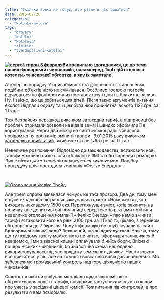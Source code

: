 ```yaml
---
title: "Скільки вовка не годуй, все рівно в ліс дивиться"
date: 2015-02-26
categories: 
  - "kolonka-avtora"
tags: 
  - "brovary"
  - "kotelni"
  - "kotelnya"
  - "simutin"
  - "tverdopalivni-kotelni"
---
```


**[![сергей тирон.3 февраля](https://mpz.brovary.org/wp-content/uploads/2015/02/sergey-tiron.3-fevralya.jpg)](https://mpz.brovary.org/wp-content/uploads/2015/02/sergey-tiron.3-fevralya.jpg)Ви правильно здогадалися, це до теми наших броварських чиновників, насамперед, їхніх дій стосовно котелень та яскравої обгортки, в яку їх замотали.**

А тепер по порядку. У привабливості та доцільності встановлення подібних об’єктів ніхто не сумнівався. Особливо гострою потреба відчувалося на фоні критичних поставок газу і ціни на блакитне паливо. Ну, і звісно, що це робиться для дітей. Після таких аргументів питання екології відпали одразу та і ціна була ніби прийнятна: всього 1123 грн. за 1 Гкал.

Тож без зайвих перешкод [виконком затвердив тариф](http://www.brovary.kiev.ua/rіshennya-vikonkomu-vіd-14102014-№592-pro-vstanovlennya-tarifu-na-teplovu-energіyu-dlya-tov-felіks-t%20), а підприємці без проблем отримали дозволи на відвід землі і швидко оформили її в користування. Через два місяці на сайті міської ради з’явилося повідомлення про намір змінити тарифи.  6.01.2015 року виконком [затвердив новий тариф](http://www.brovary.kiev.ua/rіshennya-vikonavchogo-komіtetu-vіd-06012015-№-04-pro-vstanovlennya-tarifu-na-teplovu-energіyu-dlya), який вже склав 1265 грн. за 1 Гкал.

Невеличке роз’яснення. Відповідно до законодавства, встановити нові тарифи можливо лише після публікації в ЗМІ та обговорення громадою. Лише після цього тариф затверджується виконкомом. Подібну процедуру двічі проходила компанія «Фелікс Енерджі».

 

[![Оголошення Фелікс Трейд](https://mpz.brovary.org/wp-content/uploads/2015/02/Ogoloshennya-Feliks-Treyd.png)](https://mpz.brovary.org/wp-content/uploads/2015/02/Ogoloshennya-Feliks-Treyd.png)

Але третя спроба виявилася чомусь не така прозора. Два дні тому мені в руки випадково потрапляє комунальна газета «Нове життя», яка виходить накладом у 1500 екз. Переглянувши зміст, хотів закинути на поличку, але допитливі очі помічниці серед текстів реклами помітили невеличке оголошення компанії «Фелікс Енерджі» про намір змінити тариф і встановити його на рівні 2100 грн. за 1 Гкал та, цікаво, з терміном обговорення до 7 березня. Чому інформацію не опублікували на сайті Броварської міської ради? Впевнений, що ви здогадуєтеся. Авжеж, тому що ту невідому газету майже ніхто не читає, інформація залишилася б невідомою, і ми з власної кишені оплачували б чиїсь борги. Впізнаю почерк міських чиновників, бо аналогічна схема нещодавно використовувалась під час продажу земельних ділянок. Наші «вовки» все дивляться у ліс, але на кожного вовка свій вовкодав знайдеться. Ми забезпечимо громадський контроль над горе-діяльністю наших чиновників.

Сьогодні я вже витребував матеріали щодо економічного обгрунтування нового тарифу, повідомив заступника міського голови про участь у засіданні цінової комісії. Тож питання під контролем, а про результати я вам повідомлю.
